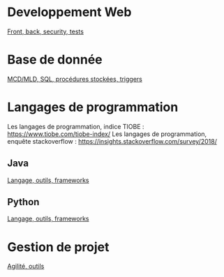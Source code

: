 
# Developpement Web

[Front, back, security, tests](web/README.md)

# Base de donnée

[MCD/MLD, SQL, procédures stockées, triggers](bd/README.md)

# Langages de programmation

Les langages de programmation, indice TIOBE : https://www.tiobe.com/tiobe-index/
Les langages de programmation, enquête stackoverflow : https://insights.stackoverflow.com/survey/2018/

##  Java

[Langage, outils, frameworks](java/README.md)

## Python

[Langage, outils, frameworks](python/README.md)

# Gestion de projet

[Agilité, outils](agility/README.md)
